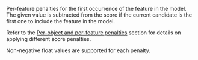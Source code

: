 
Per-feature penalties for the first occurrence of the feature in the model. The given value is subtracted from the score if the current candidate is the first one to include the feature in the model.

Refer to the [Per-object and per-feature penalties](../../../concepts/algorithm-score-functions.md) section for details on applying different score penalties.

Non-negative float values are supported for each penalty.
